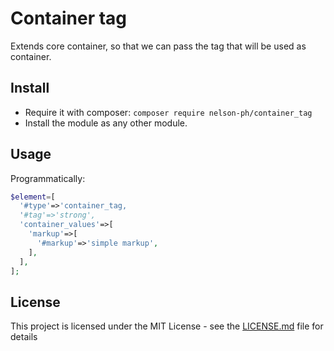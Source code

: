 # Container tag

Extends core container, so that we can pass the tag that will be used as container.

## Install

* Require it with composer:
`composer require nelson-ph/container_tag`
* Install the module as any other module.

## Usage

Programmatically:

```php
$element=[
  '#type'=>'container_tag,
  '#tag'=>'strong',
  'container_values'=>[
    'markup'=>[
      '#markup'=>'simple markup',
    ],
  ],
];
```

## License

This project is licensed under the MIT License - see the [LICENSE.md](LICENSE.md) file for details
